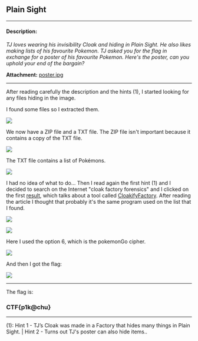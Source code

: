## Plain Sight

---

#### Description:
*TJ loves wearing his invisibility Cloak and hiding in Plain Sight. He also likes making lists of his favourite Pokemon. TJ asked you for the flag in exchange for a poster of his favourite Pokemon. Here's the poster, can you uphold your end of the bargain?*

**Attachment:** [poster.jpg](https://ectf.nitk.ac.in/files/b890d3ad603ae55ad32f84c796b2a748/poster.jpg?token=eyJ1c2VyX2lkIjo0MjMsInRlYW1faWQiOjIwNSwiZmlsZV9pZCI6MjB9.YiUD1A.OoS98eMFW5Ep0x3kEctNx13K4zw)

---

After reading carefully the description and the hints (1), I started looking for any files hiding in the image.


I found some files so I extracted them.

![](https://i.imgur.com/GFNMwJ2.png)

We now have a ZIP file and a TXT file. The ZIP file isn't important because it contains a copy of the TXT file.

![](https://i.imgur.com/NLo21DR.png)


The TXT file contains a list of Pokémons.

![](https://i.imgur.com/YA30UDQ.png)


I had no idea of what to do... Then I read again the first hint (1) and I decided to search on the Internet "cloak factory forensics" and I clicked on the first [result](https://www.hackingarticles.in/cloakify-factory-a-data-exfiltration-tool-uses-text-based-steganography/), which talks about a tool called [CloakifyFactory](https://github.com/TryCatchHCF/Cloakify). After reading the article I thought that probably it's the same program used on the list that I found.

![](https://i.imgur.com/2Td9vNN.png)


![](https://i.imgur.com/Rf5NKnh.png)


Here I used the option 6, which is the pokemonGo cipher.

![](https://i.imgur.com/08F29tG.png)


And then I got the flag:

![](https://i.imgur.com/V4P44cn.png)

---

The flag is:
### **CTF{p1k@chu}**




-----




(1): Hint 1 - TJ’s Cloak was made in a Factory that hides many things in Plain Sight. | Hint 2 - Turns out TJ's poster can also hide items..
